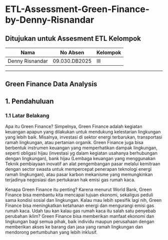 # ETL-Assessment-Green-Finance-by-Denny-Risnandar
Ditujukan untuk Assesment ETL Kelompok
---
| Nama            | No Absen       | Kelompok |
|------------------|----------------|----------|
| Denny Risnandar   | 09.030.DB2025  | III      |

---

## Green Finance Data Analysis

## 1. Pendahuluan

### 1.1  Latar Belakang
Apa itu Green Finance? Simpelnya, Green Finance adalah kegiatan keuangan apapun yang dilakukan untuk mendukung kelestarian lingkungan yang lebih baik. Misalnya, investasi di sektor energi terbarukan, transportasi ramah lingkungan, atau pertanian organik. Green Finance juga bisa berbentuk instrumen keuangan yang memperhatikan dampak lingkungan, seperti obligasi hijau (investasi yg dalam kegiatan usahanya berhubungan dengan lingkungan), bank hijau (Lembaga keuangan yang menggunakan Teknik pembiayaan inovatif an alat pengembangan pasar melalui kemitraan dengan sector swasta untuk mempercepat penerapan teknologi energi ramah lingkungan), atau pasar karbon mekanisme yang memungkinkan terjadinya negosiasi dan pertukaran hak emisi gas rumah kaca.

Kenapa Green Finance itu penting? Karena menurut World Bank, Green Finance bisa membantu kita mencapai tujuan ekonomi, sekaligus peduli sama kondisi sosial dan lingkungan. Kalau mau lebih spesifik lagi nih, Green Finance bisa meningkatkan ketahanan energi dan mengurangi emisi gas rumah kaca. Udah tau kan kalau gas rumah kaca itu salah satu penyebab perubahan iklim? Green Finance bisa memberikan manfaat ekonomi dan lingkungan bagi semua pihak, baik individu maupun perusahaan dengan memberikan akses ke barang dan jasa yang ramah lingkungan dan mendorong pertumbuhan yang lebih inklusif.
